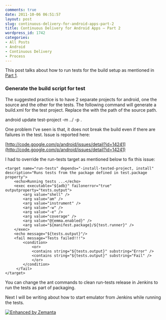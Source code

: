 ```yaml
---
comments: true
date: 2011-10-06 06:51:57
layout: post
slug: continuous-delivery-for-android-apps-part-2
title: Continuous Delivery for Android Apps – Part 2
wordpress_id: 1742
categories:
- All Posts
- Android
- Continuous Delivery
- Process
---
```


This post talks about how to run tests for the build setup as mentioned in [Part 1](/continuous-delivery-for-android-apps-part-1/).


### Generate the build script for test


The suggested practice is to have 2 separate projects for android, one the source and the other for the tests. The following command will generate a build.xml for the test project. Replace the  with the path of the source path.

android update test-project -m ../<project-path> -p . 

One problem I've seen is that, it does not break the build even if there are failures in the test. Issue is reported here:

[http://code.google.com/p/android/issues/detail?id=14241](http://code.google.com/p/android/issues/detail?id=14241)

I had to override the run-tests target as mentioned below to fix this issue:

    
    <target name="run-tests" depends="-install-tested-project, install"
    description="Runs tests from the package defined in test.package property">
        <echo>Running tests ...</echo>
        <exec executable="${adb}" failonerror="true" outputproperty="tests.output">
            <arg value="shell" />
            <arg value="am" />
            <arg value="instrument" />
            <arg value="-w" />
            <arg value="-e" />
            <arg value="coverage" />
            <arg value="@{emma.enabled}" />
            <arg value="${manifest.package}/${test.runner}" />
        </exec>
        <echo message="${tests.output}"/>
        <fail message="Tests failed!!!">
            <condition>
                <or>
                <contains string="${tests.output}" substring="Error" />
                <contains string="${tests.output}" substring="Fail" />
                </or>
            </condition>
         </fail>
    </target>


You can change the ant commands to clean run-tests release in Jenkins to run the tests as part of packaging.

Next I will be writing about how to start emulator from Jenkins while running the tests.


[![Enhanced by Zemanta](http://img.zemanta.com/zemified_e.png?x-id=96462303-c79f-4147-ace0-66d89521eb71)](http://www.zemanta.com/)
